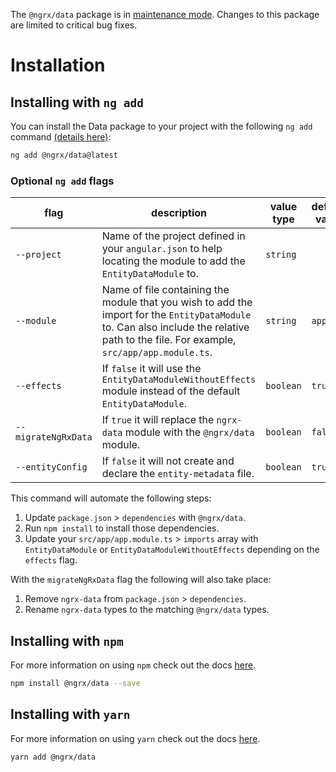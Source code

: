 <ngrx-docs-alert type="error">

The `@ngrx/data` package is in <a href="https://github.com/ngrx/platform/issues/4011" target="_blank">maintenance mode</a>.
Changes to this package are limited to critical bug fixes.

</ngrx-docs-alert>

# Installation

## Installing with `ng add`

You can install the Data package to your project with the following `ng add` command <a href="https://angular.io/cli/add" target="_blank">(details here)</a>:

```sh
ng add @ngrx/data@latest
```

### Optional `ng add` flags

| flag                | description                                                                                                                                                                             | value type | default value |
| ------------------- | --------------------------------------------------------------------------------------------------------------------------------------------------------------------------------------- | ---------- | ------------- |
| `--project`         | Name of the project defined in your `angular.json` to help locating the module to add the `EntityDataModule` to.                                                                        | `string`   |
| `--module`          | Name of file containing the module that you wish to add the import for the `EntityDataModule` to. Can also include the relative path to the file. For example, `src/app/app.module.ts`. | `string`   | `app`         |
| `--effects`         | If `false` it will use the `EntityDataModuleWithoutEffects` module instead of the default `EntityDataModule`.                                                                           | `boolean`  | `true`        |
| `--migrateNgRxData` | If `true` it will replace the `ngrx-data` module with the `@ngrx/data` module.                                                                                                          | `boolean`  | `false`       |
| `--entityConfig`    | If `false` it will not create and declare the `entity-metadata` file.                                                                                                                   | `boolean`  | `true`        |

This command will automate the following steps:

1. Update `package.json` > `dependencies` with `@ngrx/data`.
2. Run `npm install` to install those dependencies.
3. Update your `src/app/app.module.ts` > `imports` array with `EntityDataModule` or `EntityDataModuleWithoutEffects` depending on the `effects` flag.

With the `migrateNgRxData` flag the following will also take place:

1. Remove `ngrx-data` from `package.json` > `dependencies`.
2. Rename `ngrx-data` types to the matching `@ngrx/data` types.

## Installing with `npm`

For more information on using `npm` check out the docs <a href="https://docs.npmjs.com/cli/install" target="_blank">here</a>.

```sh
npm install @ngrx/data --save
```

## Installing with `yarn`

For more information on using `yarn` check out the docs <a href="https://yarnpkg.com/getting-started/usage#installing-all-the-dependencies" target="_blank">here</a>.

```sh
yarn add @ngrx/data
```
